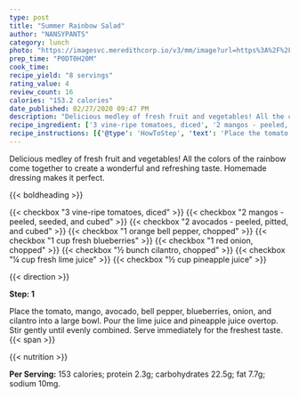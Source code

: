```yaml
---
type: post
title: "Summer Rainbow Salad"
author: "NANSYPANTS"
category: lunch
photo: "https://imagesvc.meredithcorp.io/v3/mm/image?url=https%3A%2F%2Fimages.media-allrecipes.com%2Fuserphotos%2F80157.jpg"
prep_time: "P0DT0H20M"
cook_time: 
recipe_yield: "8 servings"
rating_value: 4
review_count: 16
calories: "153.2 calories"
date_published: 02/27/2020 09:47 PM
description: "Delicious medley of fresh fruit and vegetables! All the colors of the rainbow come together to create a wonderful and refreshing taste. Homemade dressing makes it perfect."
recipe_ingredient: ['3 vine-ripe tomatoes, diced', '2 mangos - peeled, seeded, and cubed', '2 avocados - peeled, pitted, and cubed', '1 orange bell pepper, chopped', '1 cup fresh blueberries', '1 red onion, chopped', '½ bunch cilantro, chopped', '¼ cup fresh lime juice', '½ cup pineapple juice']
recipe_instructions: [{'@type': 'HowToStep', 'text': 'Place the tomato, mango, avocado, bell pepper, blueberries, onion, and cilantro into a large bowl. Pour the lime juice and pineapple juice overtop. Stir gently until evenly combined. Serve immediately for the freshest taste.\n'}]
---
```


Delicious medley of fresh fruit and vegetables! All the colors of the rainbow come together to create a wonderful and refreshing taste. Homemade dressing makes it perfect. 

{{< boldheading >}}

{{< checkbox "3  vine-ripe tomatoes, diced" >}}
{{< checkbox "2  mangos - peeled, seeded, and cubed" >}}
{{< checkbox "2  avocados - peeled, pitted, and cubed" >}}
{{< checkbox "1  orange bell pepper, chopped" >}}
{{< checkbox "1 cup fresh blueberries" >}}
{{< checkbox "1  red onion, chopped" >}}
{{< checkbox "½ bunch cilantro, chopped" >}}
{{< checkbox "¼ cup fresh lime juice" >}}
{{< checkbox "½ cup pineapple juice" >}}


{{< direction >}}

**Step: 1**

Place the tomato, mango, avocado, bell pepper, blueberries, onion, and cilantro into a large bowl. Pour the lime juice and pineapple juice overtop. Stir gently until evenly combined. Serve immediately for the freshest taste.{{< span >}}

{{< nutrition >}}

**Per Serving:** 153 calories; protein 2.3g; carbohydrates 22.5g; fat 7.7g; sodium 10mg.